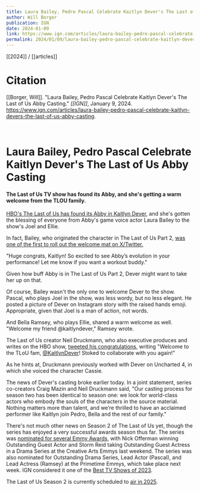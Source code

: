 ```yaml
---
title: Laura Bailey, Pedro Pascal Celebrate Kaitlyn Dever's The Last of Us Abby Casting
author: Will Borger
publication: IGN
date: 2024-01-09
link: https://www.ign.com/articles/laura-bailey-pedro-pascal-celebrate-kaitlyn-devers-the-last-of-us-abby-casting
permalink: 2024/01/09/laura-bailey-pedro-pascal-celebrate-kaitlyn-devers-the-last-of-us-abby-casting
---
```


[[2024]] / [[articles]]

# Citation

[[Borger, Will]]. "Laura Bailey, Pedro Pascal Celebrate Kaitlyn Dever's The Last of Us Abby Casting." *[[IGN]]*, January 9, 2024. <https://www.ign.com/articles/laura-bailey-pedro-pascal-celebrate-kaitlyn-devers-the-last-of-us-abby-casting>.

<br>

# Laura Bailey, Pedro Pascal Celebrate Kaitlyn Dever's The Last of Us Abby Casting

#### The Last of Us TV show has found its Abby, and she's getting a warm welcome from the TLOU family.

[HBO's The Last of Us has found its Abby in Kaitlyn Dever](https://www.ign.com/articles/hbos-the-last-of-us-season-2-finds-its-abby-in-kaitlyn-dever), and she's gotten the blessing of everyone from Abby's game voice actor Laura Bailey to the show's Joel and Ellie.

In fact, Bailey, who originated the character in The Last of Us Part 2, [was one of the first to roll out the welcome mat on X/Twitter.](https://twitter.com/LauraBaileyVO/status/1744792300784656852)

"Huge congrats, Kaitlyn! So excited to see Abby’s evolution in your performance! Let me know if you want a workout buddy."

Given how buff Abby is in The Last of Us Part 2, Dever might want to take her up on that.

Of course, Bailey wasn't the only one to welcome Dever to the show. Pascal, who plays Joel in the show, was less wordy, but no less elegant. He posted a picture of Dever on Instagram story with the raised hands emoji. Appropriate, given that Joel is a man of action, not words.

And Bella Ramsey, who plays Ellie, shared a warm welcome as well. "Welcome my friend @kaitlyndever," Ramsey wrote.

The Last of Us creator Neil Druckmann, who also executive produces and writes on the HBO show, [tweeted his congratulations](https://twitter.com/Neil_Druckmann/status/1744767383217242503), writing "Welcome to the TLoU fam, [@KaitlynDever](https://twitter.com/KaitlynDever)! Stoked to collaborate with you again!"

As he hints at, Druckmann previously worked with Dever on Uncharted 4, in which she voiced the character Cassie.

The news of Dever's casting broke earlier today. In a joint statement, series co-creators Craig Mazin and Neil Druckmann said, "Our casting process for season two has been identical to season one: we look for world-class actors who embody the souls of the characters in the source material. Nothing matters more than talent, and we’re thrilled to have an acclaimed performer like Kaitlyn join Pedro, Bella and the rest of our family."

There's not much other news on Season 2 of The Last of Us yet, though the series has enjoyed a very successful awards season thus far. The series was [nominated for several Emmy Awards](https://www.ign.com/articles/the-last-of-us-won-eight-times-during-night-one-of-the-75th-creative-arts-emmy-awards), with Nick Offerman winning Outstanding Guest Actor and Storm Reid taking Outstanding Guest Actress in a Drama Series at the Creative Arts Emmys last weekend. The series was also nominated for Outstanding Drama Series, Lead Actor (Pascal), and Lead Actress (Ramsey) at the Primetime Emmys, which take place next week. IGN considered it one of the [Best TV Shows of 2023](https://www.ign.com/articles/best-tv-shows-2023).

The Last of Us Season 2 is currently scheduled to [air in 2025](https://www.ign.com/articles/the-last-of-us-season-2-release-date-2025).
